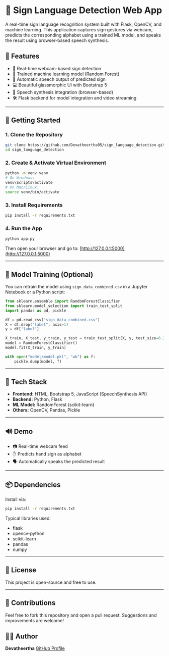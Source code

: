 


# 🤟 Sign Language Detection Web App

A real-time sign language recognition system built with Flask, OpenCV, and machine learning. This application captures sign gestures via webcam, predicts the corresponding alphabet using a trained ML model, and speaks the result using browser-based speech synthesis.

## 🌟 Features

- 🎥 Real-time webcam-based sign detection
- 🧠 Trained machine learning model (Random Forest)
- 💬 Automatic speech output of predicted sign
- 💻 Beautiful glassmorphic UI with Bootstrap 5
- 🧪 Speech synthesis integration (browser-based)
- 🛠️ Flask backend for model integration and video streaming

---


## 🚀 Getting Started

### 1. Clone the Repository

```bash
git clone https://github.com/Devatheertha05/sign_language_detection.git
cd sign_language_detection
````

### 2. Create & Activate Virtual Environment

```bash
python -m venv venv
# On Windows:
venv\Scripts\activate
# On Mac/Linux:
source venv/bin/activate
```

### 3. Install Requirements

```bash
pip install -r requirements.txt
```

### 4. Run the App

```bash
python app.py
```

Then open your browser and go to: [http://127.0.0.1:5000](http://127.0.0.1:5000)

---

## 🧠 Model Training (Optional)

You can retrain the model using `sign_data_combined.csv` in a Jupyter Notebook or a Python script:

```python
from sklearn.ensemble import RandomForestClassifier
from sklearn.model_selection import train_test_split
import pandas as pd, pickle

df = pd.read_csv("sign_data_combined.csv")
X = df.drop("label", axis=1)
y = df["label"]

X_train, X_test, y_train, y_test = train_test_split(X, y, test_size=0.2, random_state=42)
model = RandomForestClassifier()
model.fit(X_train, y_train)

with open("model/model.pkl", "wb") as f:
    pickle.dump(model, f)
```

---

## 🧪 Tech Stack

* **Frontend:** HTML, Bootstrap 5, JavaScript (SpeechSynthesis API)
* **Backend:** Python, Flask
* **ML Model:** RandomForest (scikit-learn)
* **Others:** OpenCV, Pandas, Pickle

---

## 🔊 Demo

* 📷 Real-time webcam feed
* ✋ Predicts hand sign as alphabet
* 🗣️ Automatically speaks the predicted result

---

## 📦 Dependencies

Install via:

```bash
pip install -r requirements.txt
```

Typical libraries used:

* flask
* opencv-python
* scikit-learn
* pandas
* numpy

---

## 📜 License

This project is open-source and free to use.

---

## 🤝 Contributions

Feel free to fork this repository and open a pull request. Suggestions and improvements are welcome!



## 🧑‍💻 Author

**Devatheertha**
[GitHub Profile](https://github.com/Devatheertha05)
